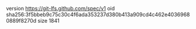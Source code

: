 version https://git-lfs.github.com/spec/v1
oid sha256:3f5bbeb9c75c30c4f6ada353237d380b413a909cd4c462e40369680889f8270d
size 1841

